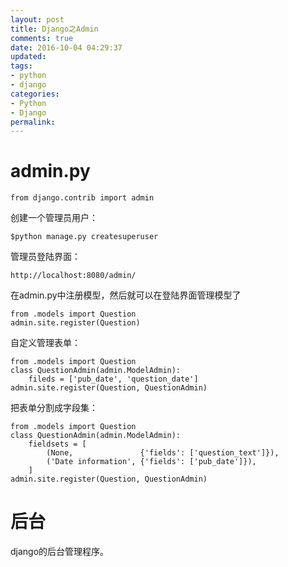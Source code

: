 ```yaml
---
layout: post
title: Django之Admin
comments: true
date: 2016-10-04 04:29:37
updated:
tags:
- python
- django
categories:
- Python
- Django
permalink:
---
```


# admin.py

    from django.contrib import admin

创建一个管理员用户：

    $python manage.py createsuperuser

管理员登陆界面：

    http://localhost:8080/admin/

在admin.py中注册模型，然后就可以在登陆界面管理模型了

    from .models import Question
    admin.site.register(Question)

自定义管理表单：

    from .models import Question
    class QuestionAdmin(admin.ModelAdmin):
        fileds = ['pub_date', 'question_date']
    admin.site.register(Question, QuestionAdmin)

把表单分割成字段集：

    from .models import Question
    class QuestionAdmin(admin.ModelAdmin):
        fieldsets = [
            (None,               {'fields': ['question_text']}),
            ('Date information', {'fields': ['pub_date']}),
        ]
    admin.site.register(Question, QuestionAdmin)

# 后台

django的后台管理程序。
